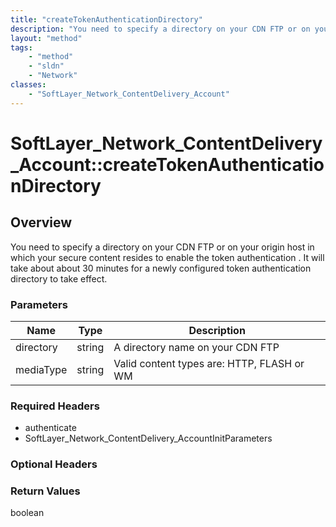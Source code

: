 ```yaml
---
title: "createTokenAuthenticationDirectory"
description: "You need to specify a directory on your CDN FTP or on your origin host in which your secure content resides to enable th... "
layout: "method"
tags:
    - "method"
    - "sldn"
    - "Network"
classes:
    - "SoftLayer_Network_ContentDelivery_Account"
---
```

# SoftLayer_Network_ContentDelivery_Account::createTokenAuthenticationDirectory
## Overview 
You need to specify a directory on your CDN FTP or on your origin host in which your secure content resides to enable the token authentication . It will take about about 30 minutes for a newly configured token authentication directory to take effect. 

### Parameters 
|Name | Type | Description |
| --- | --- | --- |
|directory| string| A directory name on your CDN FTP|
|mediaType| string| Valid content types are: HTTP, FLASH or WM|


### Required Headers
* authenticate
* SoftLayer_Network_ContentDelivery_AccountInitParameters

### Optional Headers

### Return Values
boolean

